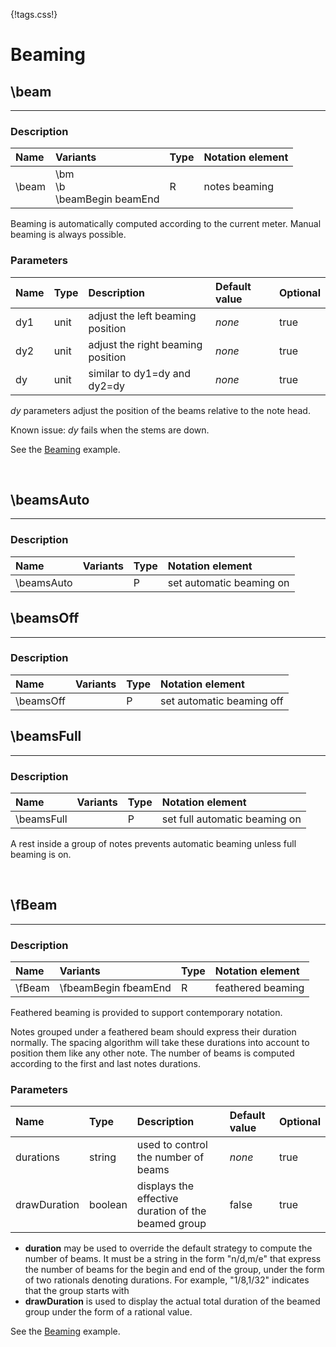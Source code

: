 {!tags.css!}

# Beaming


## \beam

-------

### Description

| Name | Variants | Type | Notation element |
| :----| :--------| :----| :----------------|
| \beam | \bm<br/>\b<br/>\beamBegin beamEnd | R | notes beaming |

Beaming is automatically computed according to the current meter. Manual beaming is always possible.



### Parameters

| Name        	| Type   | Description    | Default value  | Optional |
| :------------ |:-------| :--------------| :------------- | :--------| 
| dy1 | unit | adjust the left beaming position | *none* | true |
| dy2 | unit | adjust the right beaming position | *none* | true |
| dy | unit | similar to dy1=dy and dy2=dy | *none* | true |

*dy* parameters adjust the position of the beams relative to the note head.

Known issue: *dy* fails when the stems are down.

See the [Beaming](/examples/beaming/) example.






<br />


## \beamsAuto

-------

### Description

| Name | Variants | Type | Notation element |
| :----| :--------| :----| :----------------|
| \beamsAuto |  | P | set automatic beaming on |



## \beamsOff

-------

### Description

| Name | Variants | Type | Notation element |
| :----| :--------| :----| :----------------|
| \beamsOff |  | P | set automatic beaming off |



## \beamsFull

-------

### Description

| Name | Variants | Type | Notation element |
| :----| :--------| :----| :----------------|
| \beamsFull |  | P | set full automatic beaming on |

A rest inside a group of notes prevents automatic beaming unless full beaming is on.





<br />


## \fBeam

-------

### Description

| Name | Variants | Type | Notation element |
| :----| :--------| :----| :----------------|
| \fBeam | \fbeamBegin fbeamEnd | R | feathered beaming |

Feathered beaming is provided to support contemporary notation.

Notes grouped under a feathered beam should express their duration normally.
The spacing algorithm will take these durations into account to position them like any other note.
The number of beams is computed according to the first and last notes durations.



### Parameters

| Name        	| Type   | Description    | Default value  | Optional |
| :------------ |:-------| :--------------| :------------- | :--------| 
| durations | string | used to control the number of beams | *none* | true |
| drawDuration | boolean | displays the effective duration of the beamed group | false | true |

- **duration** may be used to override the default strategy to compute the number of beams.
It must be a string in the form "n/d,m/e" that express the number of beams for the begin and end of the group,
under the form of two rationals denoting durations. For example, "1/8,1/32" indicates that the group starts with
- **drawDuration** is used to display the actual total duration of the beamed group under the form of a rational value.

See the [Beaming](/examples/beaming/) example.



